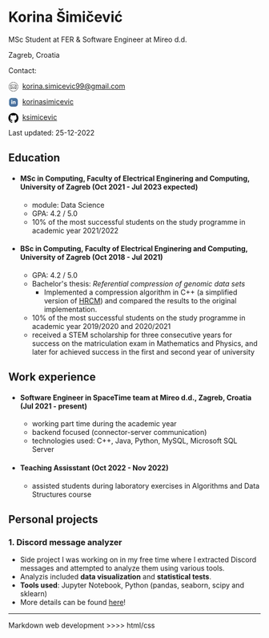 <title > About Korina </title>

# Korina Šimičević

MSc Student at FER & Software Engineer at Mireo d.d.

Zagreb, Croatia

Contact:

<img align="left" width="20" height="20" src="./icons/email.png" alt="E-mail"> &nbsp; <a href = "mailto: korina.simicevic99@gmail.com">korina.simicevic99@gmail.com</a>

<img align="left" width="20" height="20" src="./icons/linkedin.png" alt="LinkedIn"> &nbsp;  [korinasimicevic](https://www.linkedin.com/in/korinasimicevic/)

<img align="left" width="20" height="20" src="./icons/github.png" alt="GitHub"> &nbsp;  [ksimicevic](https://github.com/ksimicevic)

Last updated: 25-12-2022

## Education
- #### MSc in Computing, Faculty of Electrical Enginering and Computing, University of Zagreb (Oct 2021 - Jul 2023 expected)
    - module: Data Science
    - GPA: 4.2 / 5.0
    - 10% of the most successful students on the study programme in academic year 2021/2022

- #### BSc in Computing, Faculty of Electrical Enginering and Computing, University of Zagreb (Oct 2018 - Jul 2021)
    - GPA: 4.2 / 5.0 
    - Bachelor's thesis: *Referential compression of genomic data sets*
        - Implemented a compression algorithm in C++ (a simplified version of
        [HRCM](https://www.hindawi.com/journals/bmri/2019/3108950/)) and compared the results to the original implementation.
    - 10% of the most successful students on the study programme in academic year 2019/2020 and 2020/2021
    -  received a STEM scholarship for three consecutive years for success on the matriculation exam in Mathematics and Physics, and later for achieved success in the first and second year of university 

## Work experience
- #### Software Engineer in SpaceTime team at Mireo d.d., Zagreb, Croatia (Jul 2021 - present)
    - working part time during the academic year
    - backend focused (connector-server communication)
    - technologies used: C++, Java, Python, MySQL, Microsoft SQL Server

- #### Teaching Assisstant (Oct 2022 - Nov 2022)
    - assisted students during laboratory exercises in Algorithms and Data Structures course

## Personal projects

### 1. Discord message analyzer 
- Side project I was working on in my free time where I extracted Discord messages and attempted to analyze them using various tools. 
- Analyzis included **data visualization** and **statistical tests**.
- **Tools used**: Jupyter Notebook, Python (pandas, seaborn, scipy and sklearn)
- More details can be found [here](./discord-analyzer.html)!

---
Markdown web development >>>> html/css






